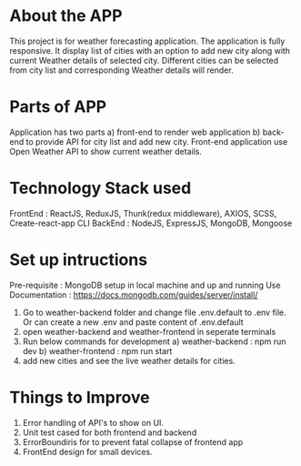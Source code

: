 # About the APP

This project is for weather forecasting application. The application is fully responsive. It display list of cities with an option to add new city along with current Weather details of selected city. Different cities can be selected from city list and corresponding Weather details will render.


# Parts of APP

Application has two parts 
    a) front-end to render web application
    b) back-end to provide API for city list and add new city.
Front-end application use Open Weather API to show current weather details.


# Technology Stack used

FrontEnd : ReactJS, ReduxJS, Thunk(redux middleware), AXIOS, SCSS, Create-react-app CLI
BackEnd : NodeJS, ExpressJS, MongoDB, Mongoose


# Set up intructions

Pre-requisite : MongoDB setup in local machine and up and running
Use Documentation : https://docs.mongodb.com/guides/server/install/


1) Go to weather-backend folder and change file .env.default to .env file. Or can create a new .env and paste content of .env.default
2) open weather-backend and weather-frontend in seperate terminals
3) Run below commands for development
    a) weather-backend : npm run dev 
    b) weather-frontend : npm run start
4) add new cities and see the live weather details for cities.

# Things to Improve
1. Error handling of API's to show on UI.
2. Unit test cased for both frontend and backend
3. ErrorBoundiris for to prevent fatal collapse of frontend app
4. FrontEnd design for small devices.
